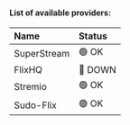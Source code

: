 #### List of available providers:
| Name          | Status    |
| :-----------  | :-------  |
| SuperStream | 🟢 OK |
| FlixHQ | 🔴 DOWN |
| Stremio | 🟢 OK |
| Sudo-Flix | 🟢 OK |
